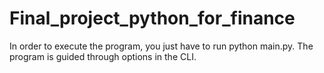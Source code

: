 # Final_project_python_for_finance

In order to execute the program, you just have to run python main.py. The program is guided through options in the CLI.
